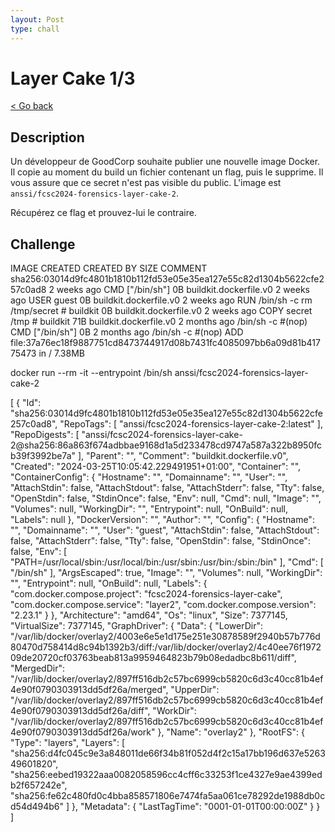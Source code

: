 ```yaml
---
layout: Post
type: chall
---
```

# Layer Cake 1/3

<a class="back-link" href="../../">< Go back</a>

## Description

Un développeur de GoodCorp souhaite publier une nouvelle image Docker. Il copie au moment du build un fichier contenant un flag, puis le supprime. Il vous assure que ce secret n'est pas visible du public. L'image est `anssi/fcsc2024-forensics-layer-cake-2`.

Récupérez ce flag et prouvez-lui le contraire.

## Challenge

IMAGE                                                                     CREATED        CREATED BY                                                                                          SIZE      COMMENT
sha256:03014d9fc4801b1810b112fd53e05e35ea127e55c82d1304b5622cfe257c0ad8   2 weeks ago    CMD ["/bin/sh"]                                                                                     0B        buildkit.dockerfile.v0
<missing>                                                                 2 weeks ago    USER guest                                                                                          0B        buildkit.dockerfile.v0
<missing>                                                                 2 weeks ago    RUN /bin/sh -c rm /tmp/secret # buildkit                                                            0B        buildkit.dockerfile.v0
<missing>                                                                 2 weeks ago    COPY secret /tmp # buildkit                                                                         71B       buildkit.dockerfile.v0
<missing>                                                                 2 months ago   /bin/sh -c #(nop)  CMD ["/bin/sh"]                                                                  0B
<missing>                                                                 2 months ago   /bin/sh -c #(nop) ADD file:37a76ec18f9887751cd8473744917d08b7431fc4085097bb6a09d81b41775473 in /    7.38MB

docker run --rm -it --entrypoint /bin/sh anssi/fcsc2024-forensics-layer-cake-2

[
    {
        "Id": "sha256:03014d9fc4801b1810b112fd53e05e35ea127e55c82d1304b5622cfe257c0ad8",
        "RepoTags": [
            "anssi/fcsc2024-forensics-layer-cake-2:latest"
        ],
        "RepoDigests": [
            "anssi/fcsc2024-forensics-layer-cake-2@sha256:86a863f674adbbae9168d1a5d233478cd9747a587a322b8950fcb39f3992be7a"
        ],
        "Parent": "",
        "Comment": "buildkit.dockerfile.v0",
        "Created": "2024-03-25T10:05:42.229491951+01:00",
        "Container": "",
        "ContainerConfig": {
            "Hostname": "",
            "Domainname": "",
            "User": "",
            "AttachStdin": false,
            "AttachStdout": false,
            "AttachStderr": false,
            "Tty": false,
            "OpenStdin": false,
            "StdinOnce": false,
            "Env": null,
            "Cmd": null,
            "Image": "",
            "Volumes": null,
            "WorkingDir": "",
            "Entrypoint": null,
            "OnBuild": null,
            "Labels": null
        },
        "DockerVersion": "",
        "Author": "",
        "Config": {
            "Hostname": "",
            "Domainname": "",
            "User": "guest",
            "AttachStdin": false,
            "AttachStdout": false,
            "AttachStderr": false,
            "Tty": false,
            "OpenStdin": false,
            "StdinOnce": false,
            "Env": [
                "PATH=/usr/local/sbin:/usr/local/bin:/usr/sbin:/usr/bin:/sbin:/bin"
            ],
            "Cmd": [
                "/bin/sh"
            ],
            "ArgsEscaped": true,
            "Image": "",
            "Volumes": null,
            "WorkingDir": "",
            "Entrypoint": null,
            "OnBuild": null,
            "Labels": {
                "com.docker.compose.project": "fcsc2024-forensics-layer-cake",
                "com.docker.compose.service": "layer2",
                "com.docker.compose.version": "2.23.1"
            }
        },
        "Architecture": "amd64",
        "Os": "linux",
        "Size": 7377145,
        "VirtualSize": 7377145,
        "GraphDriver": {
            "Data": {
                "LowerDir": "/var/lib/docker/overlay2/4003e6e5e1d175e251e30878589f2940b57b776d80470d758414d8c94b1392b3/diff:/var/lib/docker/overlay2/4c40ee76f197209de20720cf03763beab813a9959464823b79b08edadbc8b611/diff",
                "MergedDir": "/var/lib/docker/overlay2/897ff516db2c57bc6999cb5820c6d3c40cc81b4ef4e90f0790303913dd5df26a/merged",
                "UpperDir": "/var/lib/docker/overlay2/897ff516db2c57bc6999cb5820c6d3c40cc81b4ef4e90f0790303913dd5df26a/diff",
                "WorkDir": "/var/lib/docker/overlay2/897ff516db2c57bc6999cb5820c6d3c40cc81b4ef4e90f0790303913dd5df26a/work"
            },
            "Name": "overlay2"
        },
        "RootFS": {
            "Type": "layers",
            "Layers": [
                "sha256:d4fc045c9e3a848011de66f34b81f052d4f2c15a17bb196d637e526349601820",
                "sha256:eebed19322aaa0082058596cc4cff6c33253f1ce4327e9ae4399edb2f657242e",
                "sha256:fe62c480fd0c4bba858571806e7474fa5aa061ce78292de1988db0cd54d494b6"
            ]
        },
        "Metadata": {
            "LastTagTime": "0001-01-01T00:00:00Z"
        }
    }
]
